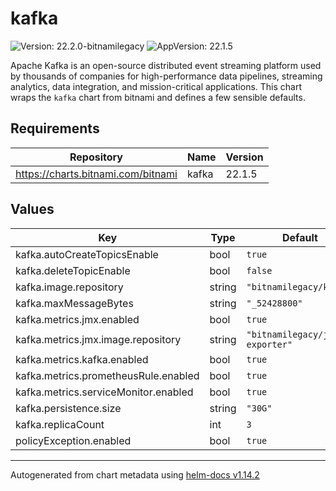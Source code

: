 # kafka

![Version: 22.2.0-bitnamilegacy](https://img.shields.io/badge/Version-22.2.0--bitnamilegacy-informational?style=flat-square) ![AppVersion: 22.1.5](https://img.shields.io/badge/AppVersion-22.1.5-informational?style=flat-square)

Apache Kafka is an open-source distributed event streaming platform used by thousands of companies for high-performance data pipelines, streaming analytics, data integration, and mission-critical applications.
This chart wraps the `kafka` chart from bitnami and defines a few sensible defaults.

## Requirements

| Repository | Name | Version |
|------------|------|---------|
| https://charts.bitnami.com/bitnami | kafka | 22.1.5 |

## Values

| Key | Type | Default | Description |
|-----|------|---------|-------------|
| kafka.autoCreateTopicsEnable | bool | `true` |  |
| kafka.deleteTopicEnable | bool | `false` |  |
| kafka.image.repository | string | `"bitnamilegacy/kafka"` |  |
| kafka.maxMessageBytes | string | `"_52428800"` |  |
| kafka.metrics.jmx.enabled | bool | `true` |  |
| kafka.metrics.jmx.image.repository | string | `"bitnamilegacy/jmx-exporter"` |  |
| kafka.metrics.kafka.enabled | bool | `true` |  |
| kafka.metrics.prometheusRule.enabled | bool | `true` |  |
| kafka.metrics.serviceMonitor.enabled | bool | `true` |  |
| kafka.persistence.size | string | `"30G"` |  |
| kafka.replicaCount | int | `3` |  |
| policyException.enabled | bool | `true` |  |

----------------------------------------------
Autogenerated from chart metadata using [helm-docs v1.14.2](https://github.com/norwoodj/helm-docs/releases/v1.14.2)
